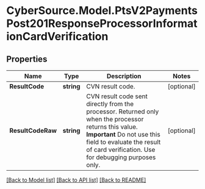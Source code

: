 # CyberSource.Model.PtsV2PaymentsPost201ResponseProcessorInformationCardVerification
## Properties

Name | Type | Description | Notes
------------ | ------------- | ------------- | -------------
**ResultCode** | **string** | CVN result code.  | [optional] 
**ResultCodeRaw** | **string** | CVN result code sent directly from the processor. Returned only when the processor returns this value.  **Important** Do not use this field to evaluate the result of card verification. Use for debugging purposes only.  | [optional] 

[[Back to Model list]](../README.md#documentation-for-models) [[Back to API list]](../README.md#documentation-for-api-endpoints) [[Back to README]](../README.md)

